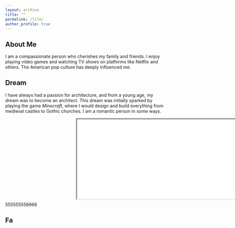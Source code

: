 ```yaml
---
layout: archive
title: ""
permalink: /life/
author_profile: true
---
```




## About Me

I am a compassionate person who cherishes my family and friends. I enjoy playing video games and watching TV shows on platforms like Netflix and others. The American pop culture has deeply influenced me.



## Dream

I have always had a passion for architecture, and from a young age, my dream was to become an architect. This dream was initially sparked by playing the game *Minecraft*, where I would design and build everything from medieval castles to Gothic churches. I am a romantic person in some ways.

<div style="position: relative; width:100%;  zoom:1.5; aspect-ratio: 1 / 0.5;" id="myDIV">
    <iframe style="position: absolute; width: 100%; zoom:1.5;  height: 100%; left:100px; right:-100px;  top:0; transform:scale(1);" src="../plugs/photo_album2/index.html" frameborder="1" scrolling="no" id="myIframe"></iframe>
</div>



555555556666






## Fa
